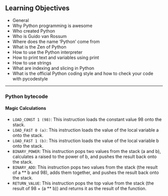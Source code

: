 ## Learning Objectives

- General
- Why Python programming is awesome
- Who created Python
- Who is Guido van Rossum
- Where does the name ‘Python’ come from
- What is the Zen of Python
- How to use the Python interpreter
- How to print text and variables using print
- How to use strings
- What are indexing and slicing in Python
- What is the official Python coding style and how to check your code with pycodestyle
<hr>

### Python bytecode
#### Magic Calculations

- `LOAD_CONST 1 (98)`: This instruction loads the constant value 98 onto the stack.
- `LOAD_FAST 0 (a)`: This instruction loads the value of the local variable a onto the stack.
- `LOAD_FAST 1 (b)`: This instruction loads the value of the local variable b onto the stack.
- `BINARY_POWER`: This instruction pops two values from the stack (a and b), calculates a raised to the power of b, and pushes the result back onto the stack.
- `BINARY_ADD`: This instruction pops two values from the stack (the result of a ** b and 98), adds them together, and pushes the result back onto the stack.
- `RETURN_VALUE`: This instruction pops the top value from the stack (the result of 98 + (a ** b)) and returns it as the result of the function.
